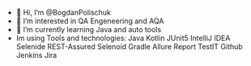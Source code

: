 - 👋 Hi, I’m @BogdanPolischuk
- 👀 I’m interested in QA Engeneering and AQA
- 🌱 I’m currently learning Java and auto tools
-  Im using
Tools and technologies:
Java Kotlin JUnit5 IntelliJ IDEA Selenide REST-Assured Selenoid Gradle Allure Report TestIT Github Jenkins Jira 
<!---
BogdanPolischuk/BogdanPolischuk is a ✨ special ✨ repository because its `README.md` (this file) appears on your GitHub profile.
You can click the Preview link to take a look at your changes.
--->
